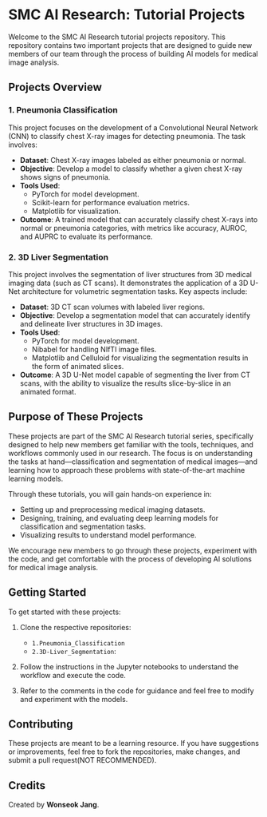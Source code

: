
# SMC AI Research: Tutorial Projects

Welcome to the SMC AI Research tutorial projects repository. This repository contains two important projects that are designed to guide new members of our team through the process of building AI models for medical image analysis.

## Projects Overview

### 1. **Pneumonia Classification**

This project focuses on the development of a Convolutional Neural Network (CNN) to classify chest X-ray images for detecting pneumonia. The task involves:

- **Dataset**: Chest X-ray images labeled as either pneumonia or normal.
- **Objective**: Develop a model to classify whether a given chest X-ray shows signs of pneumonia.
- **Tools Used**: 
  - PyTorch for model development.
  - Scikit-learn for performance evaluation metrics.
  - Matplotlib for visualization.
- **Outcome**: A trained model that can accurately classify chest X-rays into normal or pneumonia categories, with metrics like accuracy, AUROC, and AUPRC to evaluate its performance.

### 2. **3D Liver Segmentation**

This project involves the segmentation of liver structures from 3D medical imaging data (such as CT scans). It demonstrates the application of a 3D U-Net architecture for volumetric segmentation tasks. Key aspects include:

- **Dataset**: 3D CT scan volumes with labeled liver regions.
- **Objective**: Develop a segmentation model that can accurately identify and delineate liver structures in 3D images.
- **Tools Used**: 
  - PyTorch for model development.
  - Nibabel for handling NIfTI image files.
  - Matplotlib and Celluloid for visualizing the segmentation results in the form of animated slices.
- **Outcome**: A 3D U-Net model capable of segmenting the liver from CT scans, with the ability to visualize the results slice-by-slice in an animated format.

## Purpose of These Projects

These projects are part of the SMC AI Research tutorial series, specifically designed to help new members get familiar with the tools, techniques, and workflows commonly used in our research. The focus is on understanding the tasks at hand—classification and segmentation of medical images—and learning how to approach these problems with state-of-the-art machine learning models.

Through these tutorials, you will gain hands-on experience in:

- Setting up and preprocessing medical imaging datasets.
- Designing, training, and evaluating deep learning models for classification and segmentation tasks.
- Visualizing results to understand model performance.

We encourage new members to go through these projects, experiment with the code, and get comfortable with the process of developing AI solutions for medical image analysis.

## Getting Started

To get started with these projects:

1. Clone the respective repositories:
   - `1.Pneumonia_Classification`
   - `2.3D-Liver_Segmentation`:
   
2. Follow the instructions in the Jupyter notebooks to understand the workflow and execute the code.
3. Refer to the comments in the code for guidance and feel free to modify and experiment with the models.

## Contributing

These projects are meant to be a learning resource. If you have suggestions or improvements, feel free to fork the repositories, make changes, and submit a pull request(NOT RECOMMENDED).

## Credits

Created by **Wonseok Jang**.
